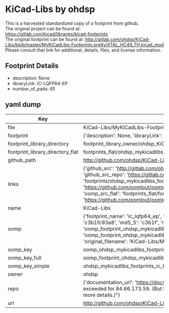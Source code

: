 # KiCad-Libs by ohdsp  
This is a harvested standardized copy of a footprint from github.  
The original project can be found at:  
https://gitlab.com/kicad/libraries/kicad-footprints  
The original footprint can be found at:
http://gitlab.com/ohdsp/KiCad-Libs/blob/master/MyKiCadLibs-Footprints.pretty/XTAL_HC49_TH.kicad_mod
Please consult that link for additional, details, files, and license information.  
## Footprint Details
* description: None  
* libraryLink: IC-LQFP64-EP  
* number_of_pads: 65  
## yaml dump  
| Key | Value |  
| --- | --- |  
| file | KiCad-Libs/MyKiCadLibs-Footprints.pretty/IC-LQFP64-EP.kicad_mod |  
| footprint | {'description': None, 'libraryLink': 'IC-LQFP64-EP', 'number_of_pads': 65} |  
| footprint_library_directory | footprint_library_owner/ohdsp_KiCad-Libs |  
| footprint_library_directory_flat | footprints_flat/ohdsp_mykicadlibs_footprints_ic_lqfp64_ep/working |  
| github_path | http://github.com/ohdsp/KiCad-Libs/blob/master/MyKiCadLibs-Footprints.pretty/IC-LQFP64-EP.kicad_mod |  
| links | {'github_src': 'http://gitlab.com/ohdsp/KiCad-Libs/blob/master/MyKiCadLibs-Footprints.pretty/XTAL_HC49_TH.kicad_mod', 'github_src_repo': 'https://gitlab.com/kicad/libraries/kicad-footprints', 'oomp_bot': 'footprints/ohdsp_mykicadlibs_footprints_ic_lqfp64_ep/working', 'oomp_bot_github': 'https://github.com/oomlout/oomlout_oomp_footprint_bot/tree/main/footprints/ohdsp_mykicadlibs_footprints_ic_lqfp64_ep/working', 'oomp_src_flat': 'footprints_flat/footprints_flat/ohdsp_mykicadlibs_footprints_ic_lqfp64_ep/working', 'oomp_src_flat_github': 'https://github.com/oomlout/oomlout_oomp_footprint_src/tree/main/footprints_flat/ohdsp_mykicadlibs_footprints_ic_lqfp64_ep/working'} |  
| name | KiCad-Libs |  
| oomp | {'footprint_name': 'ic_lqfp64_ep', 'library_name': 'mykicadlibs_footprints', 'md5': 'c3b1fc93a83d566f54c99a2d7d83d19b', 'md5_10': 'c3b1fc93a8', 'md5_5': 'c3b1f', 'md5_6': 'c3b1fc', 'oomp_key': 'oomp_ohdsp_mykicadlibs_footprints_ic_lqfp64_ep', 'oomp_key_extra': 'oomp_footprint_ohdsp_mykicadlibs_footprints_ic_lqfp64_ep', 'oomp_key_full': 'oomp_footprint_ohdsp_mykicadlibs_footprints_ic_lqfp64_ep_c3b1fc', 'oomp_key_simple': 'ohdsp_mykicadlibs_footprints_ic_lqfp64_ep', 'original_filename': 'KiCad-Libs/MyKiCadLibs-Footprints.pretty/IC-LQFP64-EP.kicad_mod', 'owner_name': 'ohdsp'} |  
| oomp_key | oomp_ohdsp_mykicadlibs_footprints_ic_lqfp64_ep |  
| oomp_key_full | oomp_footprint_ohdsp_mykicadlibs_footprints_ic_lqfp64_ep |  
| oomp_key_simple | ohdsp_mykicadlibs_footprints_ic_lqfp64_ep |  
| owner | ohdsp |  
| repo | {'documentation_url': 'https://docs.github.com/rest/overview/resources-in-the-rest-api#rate-limiting', 'message': "API rate limit exceeded for 84.66.173.59. (But here's the good news: Authenticated requests get a higher rate limit. Check out the documentation for more details.)"} |  
| url | http://github.com/ohdsp/KiCad-Libs |  


